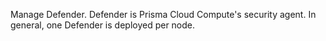 Manage Defender.
Defender is Prisma Cloud Compute's security agent.
In general, one Defender is deployed per node.
